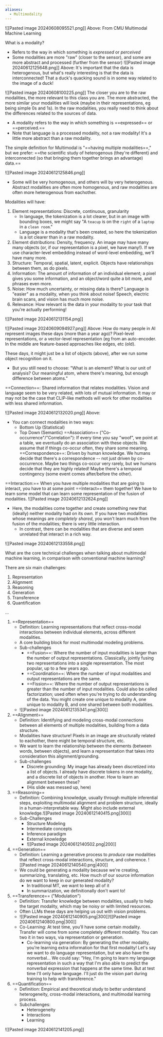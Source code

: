```yaml
---
aliases:
  - Multimodality
---
```


![[Pasted image 20240608095521.png]]
Above: From CMU Multimodal Machine Learning

What is a modality?
- Refers to the way in which something is *expressed* or *perceived*
- Some modalities are more "raw" (closer to the sensor), and some are more abstract and processed (further from the sensor)
![[Pasted image 20240612125648.png]]
Above: It's important that the data is heterogenous, but what's really interesting is that the data is interconnected! That a duck's quacking sound is in some way related to the image of a duck!

![[Pasted image 20240608100225.png]]
The closer you are to the raw modalities, the more relevant to this class you are. The more abstracted, the more similar your modalities will look (maybe in their representations, eg being simple 0s and 1s). In the raw modalities, you really need to think about the differences related to the sources of data.
- A modality refers to the way in which something is ==expressed== or ==perceived.==
- Note that language is a processed modality, not a raw modality! It's a little more abstract than a raw modality.

The simple definition for Multimodal is "==having multiple modalities==," but we prefer: ==the scientific study of heterogenous (they're different) and interconnected (so that bringing them together brings an advantage) data.==


![[Pasted image 20240612125846.png]]
- Some will be very homogenous, and others will by very heterogenous. Abstract modalities are often more homogenous, and raw modalities are often more heterogenous from eachother.

Modalities will have:
1. Element representations: Discrete, continuous, granularity
	- In language, the tokenization is a lot clearer, but in an image with bounding boxes, we might say "A `teacup` is on the `right` of a `laptop` in a `clean room`."
	- Language is a modality that's been created, so here the tokenization is a lot clearer than in a raw modality.
2. Element distributions: Density, frequency. An image may have many many objects (or, if our representation is a pixel, we have many!). If we use character-level embedding instead of word-level embedding, we'll have many more.
3. Structure: Temporal, spatial, latent, explicit. Objects have relationships between them, as do pixels. 
4. Information: The amount of information of an individual element; a pixel gives you some information, and an object/word quite a bit more, and phrases even more.
5. Noise: How much uncertainty, or missing data is there? Language is "easier" as a modality, when you think about noise! Speech, electric brain scans, and vision has much more noise.
6. Relevance: How relevant is the data in your modality to your task that you're actually performing!

![[Pasted image 20240612131154.png]]


![[Pasted image 20240609094927.png]]
Above: How do many people in AI represent images these days (more than a year ago)? Pixel-level representations, or a vector-level representation (eg from an auto-encoder. In the middle are feature-based approaches like edges, etc (old).

These days, it might just be a list of objects (above), after we run some object recognition on it.
- But you still need to choose: "What is an element? What is our unit of analysis? Our meaningful atom, where there's meaning, but enough difference between atoms."


==Connection==: Shared information that relates modalities. Vision and language seem to be very related, with lots of mutual information. It may or may not be the case that CLIP-like methods will work for other modalities with less shared information.

![[Pasted image 20240612132020.png]]
Above: 
- You can connect modalities in two ways:
	- Bottom Up (Statistical)
	- Top Down (Semantic)
==Association== ("Co-occurrence"/"Correlation"): If every time you say "woof", we point at a table, we eventually do an association with these objects. We assume that if things co-occur often, they share some meaning.
==Correspondence==: Driven by human knowledge. We humans decide that there's a correspondence -- not just driven by co-occurrence. Maybe two things co-occur very rarely, but we humans decide that they are highly related! Maybe there's a temporal contingency (some event comes after/before the other).


==Interaction:==
When you have multiple modalities that are going to interact, you have to at some point ==Interact== them together! We have to learn some model that can learn some representation of the fusion of modalities.
![[Pasted image 20240612132624.png]]
- Here, the modalities come together and create something new that (ideally) neither modality had on its own. If you have two modalities whose meanings are *completely shared*, you won't learn much from the fusion of the modalities; there is very little interaction.
	- In contrast, there can be modalities that are diverse and seem unrelated that interact in a rich way.

![[Pasted image 20240612133558.png]]

What are the core technical challenges when talking about multimodal machine learning, in comparison with conventional machine learning?

There are six main challenges:
1. Representation
2. Alignment
3. Reasoning
4. Generation
5. Transference
6. Quantification

...

1. ==Representation==
	- Definition: Learning representations that reflect cross-modal interactions between individual elements, across different modalities.
	- A core building block for most multimodal modeling problems.
	- Sub-challenges
		- ==Fusion==: Where the number of input modalities is larger than the number of output representations. Classically, jointly fusing two representations into a single representation. The most popular, up to a few years ago.
		- ==Coordination==: Where the number of input modalities and output representations are the same.
		- ==Fission==: Where the number of output representations is greater than the number of input modalities. Could also be called factorization; used often when you're trying to do understanding of the data. You might create one unique to modality A, one unique to modality B, and one shared between both modalities.
	- ![[Pasted image 20240612135341.png|300]]
2. ==Alignment==
	- Definition: Identifying and modeling cross-modal connections between all elements of multiple modalities, building from a data structure.
	- Modalities have structure! Pixels in an image are structurally related to eachother, there might be temporal structure, etc.
	- We want to learn the relationship between the elements (between words, between objects), and learn a representation that takes into consideration this alignment/grounding.
	- Sub-challenges
		- Discrete grounding: My image has already been discretized into a list of objects. I already have discrete tokens in one modality, and a discrete list of objects in another. How to learn an alignment between these?
		- (His slide was messed up, here)
3.  ==Reasoning==
	- Definition: Combining knowledge, usually through multiple inferential steps, exploiting multimodal alignment and problem structure, ideally in a human-interpretable way. Might also include external knowledge.![[Pasted image 20240612140415.png|300]]
	- Sub-Challenges
		- Structure Modeling
		- Intermediate concepts
		- Inference paradigm
		- External knowledge
		- ![[Pasted image 20240612140502.png|200]]
4. ==Generation==
	- Definition: Learning a generative process to *produce* raw modalities that reflect cross-modal interactions, structure, and coherence. ![[Pasted image 20240612140540.png|400]]
	- We could be generating a modality because we're creating, summarizing, translating, etc. How much of our source information do we want to keep in our generated modality?
		- In traditional MT, we want to keep all of it
		- In summarization, we definitionally don't want to!
5. ==Transference== ("Modulation")
	- Definition: Transfer knowledge between modalities, usually to help the target modality, which may be noisy or with limited resources.
	- Often LLMs these days are helping us out with vision problems.
	- ![[Pasted image 20240612140905.png|300]]![[Pasted image 20240612140800.png|300]]
	- Co-Learning: At test time, you'll have some certain modality. Transfer will come from some completely different modality. You can two it in two ways, via representation or generation. 
		- Co-learning via generation: By generating the other modality, you're learning extra information for that first modality! Let's say we want to do language representation, but we also have the nonverbal... We could say: "Hey, I'm going to learn my langauge representation in such a way that I'm also able to predict the nonverbal expression that happens at the same time. But at test time I'll only have language. I'll just do the vision part during training to help with transference."
6. ==Quantification==
	- Definition: Empirical and theoretical study to better understand heterogeneity, cross-modal interactions, and multimodal learning process.
	- Subchallenges:
		- Heterogeneity
		- Interactions
		- Learning

![[Pasted image 20240612141205.png]]





